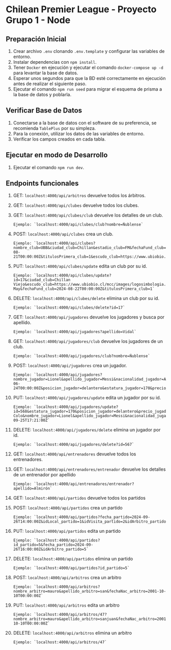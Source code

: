 # Chilean Premier League - Proyecto Grupo 1 - Node

## Preparación Inicial

1. Crear archivo `.env` clonando `.env.template` y configurar las variables de entorno.
2. Instalar dependencias con `npm install`.
3. Tener `Docker` en ejecución y ejecutar el comando `docker-compose up -d` para levantar la base de datos.
4. Esperar unos segundos para que la BD esté correctamente en ejecución antes de realizar el siguiente paso.
5. Ejecutar el comando `npm run seed` para migrar el esquema de prisma a la base de datos y poblarla.

## Verificar Base de Datos

1. Conectarse a la base de datos con el software de su preferencia, se recomienda `TablePlus` por su simpleza.
2. Para la conexión, utilizar los datos de las variables de entorno.
3. Verificar los campos creados en cada tabla.

## Ejecutar en modo de Desarrollo

1. Ejecutar el comando `npm run dev`.

## Endpoints funcionales

1.  GET: `localhost:4000/api/arbitros` devuelve todos los árbitros.

2.  GET: `localhost:4000/api/clubes` devuelve todos los clubes.

3.  GET: `localhost:4000/api/clubes/club` devuelve los detalles de un club.

        Ejemplo: `localhost:4000/api/clubes/club?nombre=Ñublense`

4.  POST: `localhost:4000/api/clubes` crea un club.

        Ejemplo: `localhost:4000/api/clubes?nombre_club=UBB&ciudad_club=Chillan&estadio_club=FM&fechaFund_club=2024-08-21T00:00:00Z&titulosPrimera_club=1&escudo_club=https://www.ubiobio.cl/mcc/images/logosimbologia.png`

5.  PUT: `localhost:4000/api/clubes/update` edita un club por su id.

        Ejemplo: `localhost:4000/api/clubes/update?id=17&ciudad_club=Chillan Viejo&escudo_club=https://www.ubiobio.cl/mcc/images/logosimbologia.png&estadio_club=Fernando May&fechaFund_club=2024-08-22T00:00:00Z&titulosPrimera_club=1`

6.  DELETE: `localhost:4000/api/clubes/delete` elimina un club por su id.

        Ejemplo: `localhost:4000/api/clubes/delete?id=17`

7.  GET: `localhost:4000/api/jugadores` devuelve los jugadores y busca por apellido.

        Ejemplo: `localhost:4000/api/jugadores?apellido=Vidal`

8.  GET: `localhost:4000/api/jugadores/club` devuelve los jugadores de un club.

        Ejemplo: `localhost:4000/api/jugadores/club?nombre=Ñublense`

9.  POST: `localhost:4000/api/jugadores` crea un jugador.

        Ejemplo: `localhost:4000/api/jugadores?nombre_jugador=Lionel&apellido_jugador=Messi&nacionalidad_jugador=Argentina&fechaNac_jugador=1986-06-24T00:00:00Z&posicion_jugador=delantero&estatura_jugador=170&precio_jugador=0&club_jugador=Palestino`

10. PUT: `localhost:4000/api/jugadores/update` edita un jugador por su id.

        Ejemplo: `localhost:4000/api/jugadores/update?id=568&estatura_jugador=170&posicion_jugador=delantero&precio_jugador=0&club_jugador=Colo Colo&nombre_jugador=Lionel&apellido_jugador=Messi&nacionalidad_jugador=Argentina&fechaNac_jugador=2024-09-25T17:21:00Z`

11. DELETE: `localhost:4000/api/jugadores/delete` elimina un jugador por id.

        Ejemplo: `localhost:4000/api/jugadores/delete?id=567`

12. GET: `localhost:4000/api/entrenadores` devuelve todos los entrenadores.

13. GET: `localhost:4000/api/entrenadores/entrenador` devuelve los detalles de un entrenador por apellido

        Ejemplo: `localhost:4000/api/entrenadores/entrenador?apellido=Almirón`

14. GET: `localhost:4000/api/partidos` devuelve todos los partidos

15. POST: `localhost:4000/api/partidos` crea un partido

        Ejemplo: `localhost:4000/api/partidos?fecha_partido=2024-09-26T14:00:00Z&idLocal_partido=1&idVisita_partido=2&idArbitro_partido=4`

16. PUT: `localhost:4000/api/partidos` edita un partido

        Ejemplo: `localhost:4000/api/partidos?id_partido=5&fecha_partido=2024-09-26T16:00:00Z&idArbitro_partido=5`

17. DELETE: `localhost:4000/api/partidos` elimina un partido

        Ejemplo: `localhost:4000/api/partidos?id_partido=5`

18. POST: `localhost:4000/api/arbitros` crea un arbitro

        Ejemplo: `localhost:4000/api/arbitros?nombre_arbitro=mauro&apellido_arbitro=san&fechaNac_arbitro=2001-10-10T00:00:00Z`

19. PUT: `localhost:4000/api/arbitros` edita un arbitro

        Ejemplo: `localhost:4000/api/arbitros/47?nombre_arbitro=mauro&apellido_arbitro=sanjuan&fechaNac_arbitro=2001-10-10T00:00:00Z`

20. DELETE: `localhost:4000/api/arbitros` elimina un arbitro

        Ejemplo: `localhost:4000/api/arbitros/47`
